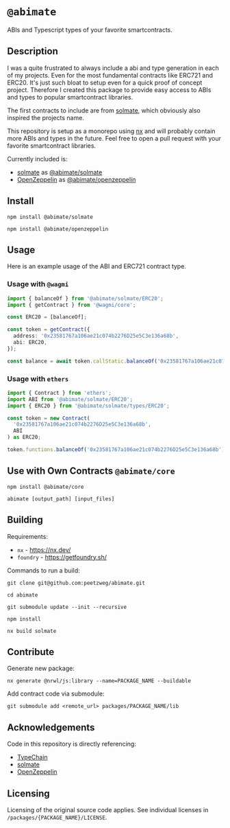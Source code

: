# `@abimate`

ABIs and Typescript types of your favorite smartcontracts.

## Description

I was a quite frustrated to always include a abi and type generation in each of my projects. Even for the most fundamental contracts like ERC721 and ERC20. It's just such bloat to setup even for a quick proof of concept project. Therefore I created this package to provide easy access to ABIs and types to popular smartcontract libraries.

The first contracts to include are from [solmate](https://github.com/Rari-Capital/solmate), which obviously also inspired the projects name.

This repository is setup as a monorepo using [nx](https://nx.dev/) and will probably contain more ABIs and types in the future. Feel free to open a pull request with your favorite smartcontract libraries.

Currently included is:

- [solmate](https://github.com/Rari-Capital/solmate) as [@abimate/solmate](https://www.npmjs.com/package/@abimate/solmate)
- [OpenZeppelin](https://github.com/OpenZeppelin/openzeppelin-contracts) as [@abimate/openzeppelin](https://www.npmjs.com/package/@abimate/openzeppelin)

## Install

`npm install @abimate/solmate`

`npm install @abimate/openzeppelin`

## Usage

Here is an example usage of the ABI and ERC721 contract type.

### Usage with `@wagmi`

```typescript
import { balanceOf } from '@abimate/solmate/ERC20';
import { getContract } from '@wagmi/core';

const ERC20 = [balanceOf];

const token = getContract({
  address: '0x23581767a106ae21c074b2276D25e5C3e136a68b',
  abi: ERC20,
});

const balance = await token.callStatic.balanceOf('0x23581767a106ae21c074b2276D25e5C3e136a68b');
```

### Usage with `ethers`

```typescript
import { Contract } from 'ethers';
import ABI from '@abimate/solmate/ERC20';
import { ERC20 } from '@abimate/solmate/types/ERC20';

const token = new Contract(
  '0x23581767a106ae21c074b2276D25e5C3e136a68b',
  ABI
) as ERC20;

token.functions.balanceOf('0x23581767a106ae21c074b2276D25e5C3e136a68b');

```

## Use with Own Contracts `@abimate/core`

`npm install @abimate/core`

`abimate [output_path] [input_files]`

## Building

Requirements:

+ `nx` - https://nx.dev/
+ `foundry` - https://getfoundry.sh/


Commands to run a build:

`git clone git@github.com:peetzweg/abimate.git`

`cd abimate`

`git submodule update --init --recursive`

`npm install`

`nx build solmate`


## Contribute

Generate new package:

`nx generate @nrwl/js:library --name=PACKAGE_NAME --buildable`

Add contract code via submodule:

`git submodule add <remote_url> packages/PACKAGE_NAME/lib`

## Acknowledgements

Code in this repository is directly referencing:

- [TypeChain](https://github.com/dethcrypto/TypeChain)
- [solmate](https://github.com/Rari-Capital/solmate)
- [OpenZeppelin](https://github.com/OpenZeppelin/openzeppelin-contracts)

## Licensing

Licensing of the original source code applies. See individual licenses in `/packages/{PACKAGE_NAME}/LICENSE`.